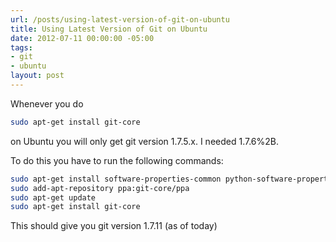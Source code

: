 ```yaml
---
url: /posts/using-latest-version-of-git-on-ubuntu
title: Using Latest Version of Git on Ubuntu
date: 2012-07-11 00:00:00 -05:00
tags:
- git
- ubuntu
layout: post
---
```


Whenever you do

```bash
sudo apt-get install git-core
```

on Ubuntu you will only get git version 1.7.5.x. I needed 1.7.6%2B.

To do this you have to run the following commands:

```bash
sudo apt-get install software-properties-common python-software-properties
sudo add-apt-repository ppa:git-core/ppa
sudo apt-get update
sudo apt-get install git-core
```

This should give you git version 1.7.11 (as of today)
